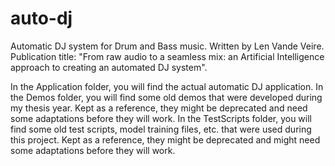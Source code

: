 # auto-dj
Automatic DJ system for Drum and Bass music.
Written by Len Vande Veire.
Publication title: "From raw audio to a seamless mix: an Artificial Intelligence approach to creating an automated DJ system".

In the Application folder, you will find the actual automatic DJ application.
In the Demos folder, you will find some old demos that were developed during my thesis year. Kept as a reference, they might be deprecated and need some adaptations before they will work.
In the TestScripts folder, you will find some old test scripts, model training files, etc. that were used during this project. Kept as a reference, they might be deprecated and might need some adaptations before they will work.
